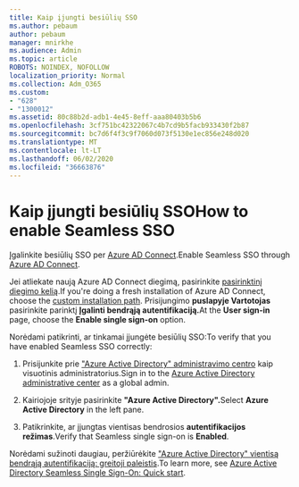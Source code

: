 ```yaml
---
title: Kaip įjungti besiūlių SSO
ms.author: pebaum
author: pebaum
manager: mnirkhe
ms.audience: Admin
ms.topic: article
ROBOTS: NOINDEX, NOFOLLOW
localization_priority: Normal
ms.collection: Adm_O365
ms.custom:
- "628"
- "1300012"
ms.assetid: 80c88b2d-adb1-4e45-8eff-aaa80403b5b6
ms.openlocfilehash: 3cf751bc42322067c4b7cd9b5facb933430f2b87
ms.sourcegitcommit: bc7d6f4f3c9f7060d073f5130e1ec856e248d020
ms.translationtype: MT
ms.contentlocale: lt-LT
ms.lasthandoff: 06/02/2020
ms.locfileid: "36663876"
---
```

# <a name="how-to-enable-seamless-sso"></a><span data-ttu-id="cf090-102">Kaip įjungti besiūlių SSO</span><span class="sxs-lookup"><span data-stu-id="cf090-102">How to enable Seamless SSO</span></span>

<span data-ttu-id="cf090-103">Įgalinkite besiūlių SSO per [Azure AD Connect](https://docs.microsoft.com/azure/active-directory/connect/active-directory-aadconnect).</span><span class="sxs-lookup"><span data-stu-id="cf090-103">Enable Seamless SSO through [Azure AD Connect](https://docs.microsoft.com/azure/active-directory/connect/active-directory-aadconnect).</span></span>
  
<span data-ttu-id="cf090-104">Jei atliekate naują Azure AD Connect diegimą, pasirinkite [pasirinktinį diegimo kelią](https://docs.microsoft.com/azure/active-directory/connect/active-directory-aadconnect-get-started-custom).</span><span class="sxs-lookup"><span data-stu-id="cf090-104">If you're doing a fresh installation of Azure AD Connect, choose the [custom installation path](https://docs.microsoft.com/azure/active-directory/connect/active-directory-aadconnect-get-started-custom).</span></span> <span data-ttu-id="cf090-105">Prisijungimo **puslapyje Vartotojas** pasirinkite parinktį **Įgalinti bendrąją autentifikaciją.**</span><span class="sxs-lookup"><span data-stu-id="cf090-105">At the **User sign-in** page, choose the **Enable single sign-on** option.</span></span>
  
<span data-ttu-id="cf090-106">Norėdami patikrinti, ar tinkamai įjungėte besiūlių SSO:</span><span class="sxs-lookup"><span data-stu-id="cf090-106">To verify that you have enabled Seamless SSO correctly:</span></span>
  
1. <span data-ttu-id="cf090-107">Prisijunkite prie ["Azure Active Directory" administravimo centro](https://aad.portal.azure.com) kaip visuotinis administratorius.</span><span class="sxs-lookup"><span data-stu-id="cf090-107">Sign in to the [Azure Active Directory administrative center](https://aad.portal.azure.com) as a global admin.</span></span>

2. <span data-ttu-id="cf090-108">Kairiojoje srityje pasirinkite **"Azure Active Directory".**</span><span class="sxs-lookup"><span data-stu-id="cf090-108">Select **Azure Active Directory** in the left pane.</span></span>

3. <span data-ttu-id="cf090-109">Patikrinkite, ar įjungtas vientisas bendrosios **autentifikacijos režimas**.</span><span class="sxs-lookup"><span data-stu-id="cf090-109">Verify that Seamless single sign-on is **Enabled**.</span></span>

<span data-ttu-id="cf090-110">Norėdami sužinoti daugiau, peržiūrėkite ["Azure Active Directory" vientisą bendrąją autentifikaciją: greitoji paleistis](https://docs.microsoft.com/azure/active-directory/connect/active-directory-aadconnect-sso-quick-start).</span><span class="sxs-lookup"><span data-stu-id="cf090-110">To learn more, see [Azure Active Directory Seamless Single Sign-On: Quick start](https://docs.microsoft.com/azure/active-directory/connect/active-directory-aadconnect-sso-quick-start).</span></span>
  